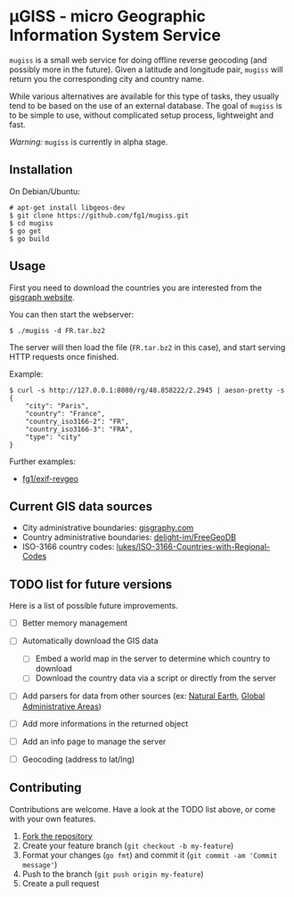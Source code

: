µGISS - micro Geographic Information System Service
===================================================

`mugiss` is a small web service for doing offline reverse geocoding (and possibly more in the future). Given a latitude and longitude pair, `mugiss` will return you the corresponding city and country name.

While various alternatives are available for this type of tasks, they usually tend to be based on the use of an external database.
The goal of `mugiss` is to be simple to use, without complicated setup process, lightweight and fast.

*Warning:* `mugiss` is currently in alpha stage.


## Installation

On Debian/Ubuntu:
```
# apt-get install libgeos-dev
$ git clone https://github.com/fg1/mugiss.git
$ cd mugiss
$ go get
$ go build
```


## Usage

First you need to download the countries you are interested from the [gisgraph website](http://download.gisgraphy.com/openstreetmap/csv/cities/).

You can then start the webserver:
```
$ ./mugiss -d FR.tar.bz2
```
The server will then load the file (`FR.tar.bz2` in this case), and start serving HTTP requests once finished.

Example:
```
$ curl -s http://127.0.0.1:8080/rg/48.858222/2.2945 | aeson-pretty -s
{
    "city": "Paris",
    "country": "France",
    "country_iso3166-2": "FR",
    "country_iso3166-3": "FRA",
    "type": "city"
}
```

Further examples:

- [fg1/exif-revgeo](https://github.com/fg1/exif-revgeo)


## Current GIS data sources

- City administrative boundaries: [gisgraphy.com](http://download.gisgraphy.com/openstreetmap/csv/cities/)
- Country administrative boundaries: [delight-im/FreeGeoDB](https://github.com/delight-im/FreeGeoDB)
- ISO-3166 country codes: [lukes/ISO-3166-Countries-with-Regional-Codes](https://github.com/lukes/ISO-3166-Countries-with-Regional-Codes)


## TODO list for future versions

Here is a list of possible future improvements.

- [ ] Better memory management
- [ ] Automatically download the GIS data
    - [ ] Embed a world map in the server to determine which country to download
    - [ ] Download the country data via a script or directly from the server
- [ ] Add parsers for data from other sources (ex: [Natural Earth](http://www.naturalearthdata.com/downloads/), [Global Administrative Areas](http://www.gadm.org/))
- [ ] Add more informations in the returned object
- [ ] Add an info page to manage the server
- [ ] Geocoding (address to lat/lng)


## Contributing

Contributions are welcome. Have a look at the TODO list above, or come with your own features.

1. [Fork the repository](https://github.com/fg1/mugiss/fork)
2. Create your feature branch (`git checkout -b my-feature`)
3. Format your changes (`go fmt`) and commit it (`git commit -am 'Commit message'`)
4. Push to the branch (`git push origin my-feature`)
5. Create a pull request


